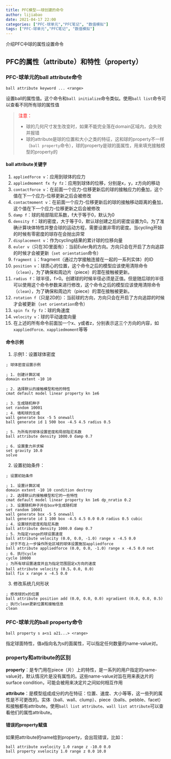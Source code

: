 ```yaml
---
title: PFC模型——球创建的命令
author: lijiabao
date: 2021-04-17 22:00
categories: ["PFC-球单元","PFC笔记", "数值模拟"]
tags: ["PFC-球单元","PFC笔记", "数值模拟"]
---
```


介绍PFC中球的属性设置命令

## PFC的属性（attribute）和特性（property）

### PFC-球单元的ball attribute命令

`ball attribute keyword ... <range>`

设置ball的属性值。这个命令和`ball initialize`命令类似。使用`ball list`命令可以查看不同所有球的属性值

> <font color='red'>注意：</font>
>
> - 球的几何尺寸发生改变时，如果不能完全落在domain区域内，会失败并报错
> - 球的attribute是球的位置和大小之类的特征，这和球的property不一样（`ball property`命令），球的property是球的面属性，用来填充接触模型的property的

#### ball attribute关键字

1. `appliedforce v`：应用到球体的应力
2. `appliedmoment fx fy fz`：应用到球体的位移，分别是x，y，z方向的移动
3. `contactforce v`：在前面一个应力-位移更新后的球的接触应力的叠加，这个值在下一个应力-位移更新之后会被修改
4. `contactmoment v`：在前面一个应力-位移更新后的球的接触移动距离的叠加，这个值在下一个应力-位移更新之后会被修改
5. `damp f`：球的局部阻尼系数，f大于等于0，默认为0
6. `density f`：球的密度，大于等于0，默认球创建之后的密度设置为0。为了准确计算块体特性并整合球的运动方程，需要设置非零的密度。当cycling开始的时候有零密度的球存在会抛出异常
7. `displacement v`：作为cycling结果的累计球的位移向量
8. `euler v`（只在3D里面有）：当前Euler角的方向。方向只会在开启了方向追踪的时候才会被更新（`set orientation`命令）
9. `fragment i`：fragment（通过力学接触连接在一起的一系列实体）的ID
10. `position v`：球质心的位置，这个命令之后的模型应该使用清除命令（`clean`），为了确保和周边片（piece）的潜在接触被更新。
11. `radius f`：球半径，f>0。创建球的时候半径必须是正值。但是随后球的半径可以使用这个命令参数来进行修改，这个命令之后的模型应该使用清除命令（`clean`），为了确保和周边片（piece）的潜在接触被更新。
12. `rotation f`（只是2D的）：当前球的方向，方向只会在开启了方向追踪的时候才会被更新（`set orientation`命令）
13. `spin fx fy fz`：球的角速度
14. `velocity v`：球的平动速度向量
15. 在上述的所有命令前面加一个x、y或者z，分别表示这三个方向的内容，如`xappliedforce、xappliedmoment`等等

#### 命令示例

1. 示例1：设置球体密度

```
; 球体密度设置示例

; 1. 创建计算区域
domain extent -10 10

; 2. 选择默认的接触模型和他的特性
cmat default model linear property kn 1e6

; 3. 生成随机种子
set random 10001
; 4. 墙和球的生成
wall generate box -5 5 onewall
ball generate id 1 500 box -4.5 4.5 radius 0.5

; 5. 为所有的球体设置密度和局部阻尼系数
ball attribute density 1000.0 damp 0.7

; 6. 设置重力并求解
set gravity 10.0
solve

```

2. 设置初始条件：

```
; 设置初始条件

; 1. 设置计算区域
domain extent -10 10 condition destroy
; 2. 选择默认的接触模型和它的一些特性
cmat default model linear property kn 1e6 dp_nratio 0.2
; 3. 设置随机种子并在box中生成随机球
set random 10001
wall generate box -5 5 onewall
ball generate id 1 100 box -4.5 4.5 0.0 0.0 radius 0.5 cubic
; 4. 设置球的密度和阻尼系数
ball attribute density 1000.0 damp 0.7
; 5. 为指定range的球设置速度
ball attribute velocity (0.0, 0.0, -1.0) range x -4.5 0.0
; 对于不在上一步操作所处区域的球体设置施加appliedforce
ball attribute appliedforce (0.0, 0.0, -1.0) range x -4.5 0.0 not
; 6. 执行cycle
cycle 10000
; 为所有球设置速度并且为指定范围固定x方向的速度
ball attribute velocity (0.5，0.0, 0.0)
ball fix x range x -4.5 0.0
```

3. 修改系统几何形状

```
; 修改球的x的位置
ball attribute position add (0.0, 0.0, 0.0) xgradient (0.0, 0.0, 0.5)
; 执行clean更新位置和接触信息
clean
```

### PFC-球单元的ball property命令

`ball property s a<s1 a21...> <range>`

指定球面特性，值a指向名为s的面属性，可以指定任何数量的name-value对。



### property和attribute的区别



**property**：是专门用在piece（片）上的特性，是一系列的用户指定的name-value对，默认情况片是没有属性的。这些name-value对旨在用来表达片的surface condition，可能会被用来决定片之间如何相互作用

**attribute**：是模型组成成分的内在特征：位置、速度、大小等等，这一些列的属性是不可更改的。实体（ball、wall、clump）、piece（balls、pebble、facet）和接触都有attribute。使用`ball list attribute`、`wall list attribute`可以查看他们的属性attribute。



#### 错误的property赋值

如果把attribute的name给到property，会出现错误，比如：

```
ball attribute xvelocity 1.0 range z -10.0 0.0
ball property xvelocity 1.0 range z 0.0 10.0
```

